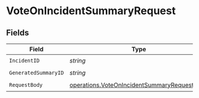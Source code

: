 # VoteOnIncidentSummaryRequest


## Fields

| Field                                                                                                      | Type                                                                                                       | Required                                                                                                   | Description                                                                                                |
| ---------------------------------------------------------------------------------------------------------- | ---------------------------------------------------------------------------------------------------------- | ---------------------------------------------------------------------------------------------------------- | ---------------------------------------------------------------------------------------------------------- |
| `IncidentID`                                                                                               | *string*                                                                                                   | :heavy_check_mark:                                                                                         | N/A                                                                                                        |
| `GeneratedSummaryID`                                                                                       | *string*                                                                                                   | :heavy_check_mark:                                                                                         | N/A                                                                                                        |
| `RequestBody`                                                                                              | [operations.VoteOnIncidentSummaryRequestBody](../../models/operations/voteonincidentsummaryrequestbody.md) | :heavy_check_mark:                                                                                         | N/A                                                                                                        |